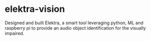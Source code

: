 # elektra-vision
Designed and built Elektra, a smart tool leveraging python, ML and raspberry pi to provide an audio object identification for the visually impaired.
